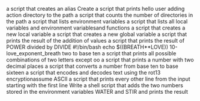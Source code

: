 a script that creates an alias
Create a script that prints hello user
adding action directory to the path
a script that counts the number of directories in the path
a script that lists environment variables
a script that lists all local variables and environment variablesand functions
a script that creates a new local variable
a script that creates a new global variable
a script that prints the result of the addition of values
a script that prints the result of POWER divided by DIVIDE
#!/bin/bash
echo $((BREATH**LOVE))
10-love_exponent_breath two to base ten
a script that prints all possible combinations of two letters except oo
a script that prints a number with two decimal places
a script that converts a number from base ten to base sixteen
a script that encodes and decodes text using the rot13 encryptionassume ASCII
a script that prints every other line from the input starting with the first line
Write a shell script that adds the two numbers stored in the environment variables WATER and STIR and prints the result
